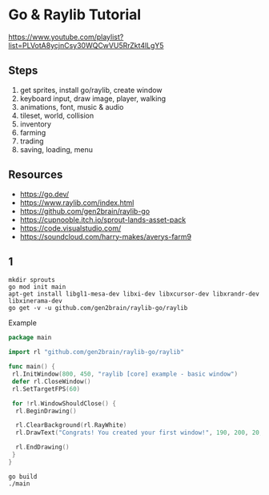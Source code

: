 # Go & Raylib Tutorial

<https://www.youtube.com/playlist?list=PLVotA8ycjnCsy30WQCwVU5RrZkt4lLgY5>

## Steps

1. get sprites, install go/raylib, create window
2. keyboard input, draw image, player, walking
3. animations, font, music & audio
4. tileset, world, collision
5. inventory
6. farming
7. trading
8. saving, loading, menu

## Resources

- <https://go.dev/>
- <https://www.raylib.com/index.html>
- <https://github.com/gen2brain/raylib-go>
- <https://cupnooble.itch.io/sprout-lands-asset-pack>
- <https://code.visualstudio.com/>
- <https://soundcloud.com/harry-makes/averys-farm9>

## 1

```shell
mkdir sprouts
go mod init main
apt-get install libgl1-mesa-dev libxi-dev libxcursor-dev libxrandr-dev libxinerama-dev
go get -v -u github.com/gen2brain/raylib-go/raylib
```

Example

```go
package main

import rl "github.com/gen2brain/raylib-go/raylib"

func main() {
 rl.InitWindow(800, 450, "raylib [core] example - basic window")
 defer rl.CloseWindow()
 rl.SetTargetFPS(60)

 for !rl.WindowShouldClose() {
  rl.BeginDrawing()

  rl.ClearBackground(rl.RayWhite)
  rl.DrawText("Congrats! You created your first window!", 190, 200, 20, rl.LightGray)

  rl.EndDrawing()
 }
}
```

```shell
go build
./main
```
